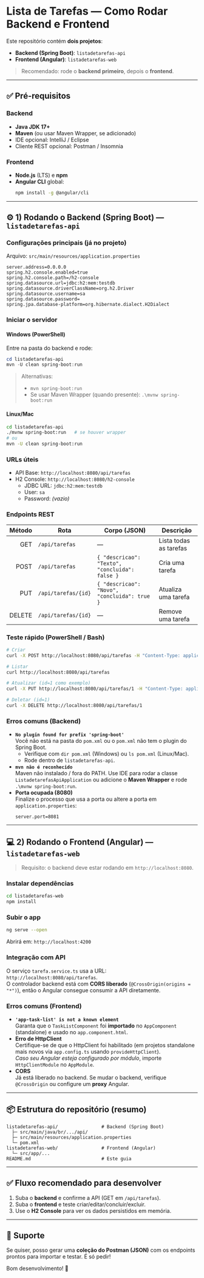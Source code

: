 # Lista de Tarefas — Como Rodar Backend e Frontend

Este repositório contém **dois projetos**:
- **Backend (Spring Boot)**: `listadetarefas-api`
- **Frontend (Angular)**: `listadetarefas-web`

> Recomendado: rode o **backend primeiro**, depois o **frontend**.

---

## ✅ Pré-requisitos

### Backend
- **Java JDK 17+**
- **Maven** (ou usar Maven Wrapper, se adicionado)
- IDE opcional: IntelliJ / Eclipse
- Cliente REST opcional: Postman / Insomnia

### Frontend
- **Node.js** (LTS) e **npm**
- **Angular CLI** global:
  ```bash
  npm install -g @angular/cli
  ```

---

## ⚙️ 1) Rodando o Backend (Spring Boot) — `listadetarefas-api`

### Configurações principais (já no projeto)
Arquivo: `src/main/resources/application.properties`
```properties
server.address=0.0.0.0
spring.h2.console.enabled=true
spring.h2.console.path=/h2-console
spring.datasource.url=jdbc:h2:mem:testdb
spring.datasource.driverClassName=org.h2.Driver
spring.datasource.username=sa
spring.datasource.password=
spring.jpa.database-platform=org.hibernate.dialect.H2Dialect
```

### Iniciar o servidor

#### Windows (PowerShell)
Entre na pasta do backend e rode:
```powershell
cd listadetarefas-api
mvn -U clean spring-boot:run
```
> Alternativas:
> - `mvn spring-boot:run`
> - Se usar Maven Wrapper (quando presente): `.\mvnw spring-boot:run`

#### Linux/Mac
```bash
cd listadetarefas-api
./mvnw spring-boot:run   # se houver wrapper
# ou
mvn -U clean spring-boot:run
```

### URLs úteis
- API Base: `http://localhost:8080/api/tarefas`
- H2 Console: `http://localhost:8080/h2-console`  
  - JDBC URL: `jdbc:h2:mem:testdb`  
  - User: `sa`  
  - Password: *(vazio)*

### Endpoints REST
| Método | Rota                | Corpo (JSON)                                        | Descrição              |
|------:|----------------------|-----------------------------------------------------|------------------------|
| GET   | `/api/tarefas`       | —                                                   | Lista todas as tarefas |
| POST  | `/api/tarefas`       | `{ "descricao": "Texto", "concluida": false }`     | Cria uma tarefa        |
| PUT   | `/api/tarefas/{id}`  | `{ "descricao": "Novo", "concluida": true }`       | Atualiza uma tarefa    |
| DELETE| `/api/tarefas/{id}`  | —                                                   | Remove uma tarefa      |

### Teste rápido (PowerShell / Bash)
```bash
# Criar
curl -X POST http://localhost:8080/api/tarefas -H "Content-Type: application/json" -d "{\"descricao\":\"Estudar Angular\",\"concluida\":false}"

# Listar
curl http://localhost:8080/api/tarefas

# Atualizar (id=1 como exemplo)
curl -X PUT http://localhost:8080/api/tarefas/1 -H "Content-Type: application/json" -d "{\"descricao\":\"Estudar Angular e Spring\",\"concluida\":true}"

# Deletar (id=1)
curl -X DELETE http://localhost:8080/api/tarefas/1
```

### Erros comuns (Backend)
- **`No plugin found for prefix 'spring-boot'`**  
  Você não está na pasta do `pom.xml` ou o `pom.xml` não tem o plugin do Spring Boot.  
  - Verifique com `dir pom.xml` (Windows) ou `ls pom.xml` (Linux/Mac).
  - Rode dentro de `listadetarefas-api`.
- **`mvn não é reconhecido`**  
  Maven não instalado / fora do PATH. Use IDE para rodar a classe `ListadetarefasApiApplication` ou adicione o **Maven Wrapper** e rode `.\mvnw spring-boot:run`.
- **Porta ocupada (8080)**  
  Finalize o processo que usa a porta ou altere a porta em `application.properties`:
  ```properties
  server.port=8081
  ```

---

## 💻 2) Rodando o Frontend (Angular) — `listadetarefas-web`

> Requisito: o backend deve estar rodando em `http://localhost:8080`.

### Instalar dependências
```bash
cd listadetarefas-web
npm install
```

### Subir o app
```bash
ng serve --open
```
Abrirá em: `http://localhost:4200`

### Integração com API
O serviço `tarefa.service.ts` usa a URL: `http://localhost:8080/api/tarefas`.  
O controlador backend está com **CORS liberado** (`@CrossOrigin(origins = "*")`), então o Angular consegue consumir a API diretamente.

### Erros comuns (Frontend)
- **`'app-task-list' is not a known element`**  
  Garanta que o `TaskListComponent` foi **importado** no `AppComponent` (standalone) e usado no `app.component.html`.
- **Erro de HttpClient**  
  Certifique-se de que o HttpClient foi habilitado (em projetos standalone mais novos via `app.config.ts` usando `provideHttpClient`).  
  *Caso seu Angular esteja configurado por módulo*, importe `HttpClientModule` no `AppModule`.
- **CORS**  
  Já está liberado no backend. Se mudar o backend, verifique `@CrossOrigin` ou configure um **proxy** Angular.

---

## 📦 Estrutura do repositório (resumo)
```
listadetarefas-api/                # Backend (Spring Boot)
  ├─ src/main/java/br/.../api/
  ├─ src/main/resources/application.properties
  └─ pom.xml
listadetarefas-web/                # Frontend (Angular)
  └─ src/app/...
README.md                          # Este guia
```

---

## ✅ Fluxo recomendado para desenvolver
1. Suba o **backend** e confirme a API (GET em `/api/tarefas`).
2. Suba o **frontend** e teste criar/editar/concluir/excluir.
3. Use o **H2 Console** para ver os dados persistidos em memória.

---

## 🙋 Suporte
Se quiser, posso gerar uma **coleção do Postman (JSON)** com os endpoints prontos para importar e testar. É só pedir!

Bom desenvolvimento! 🚀
